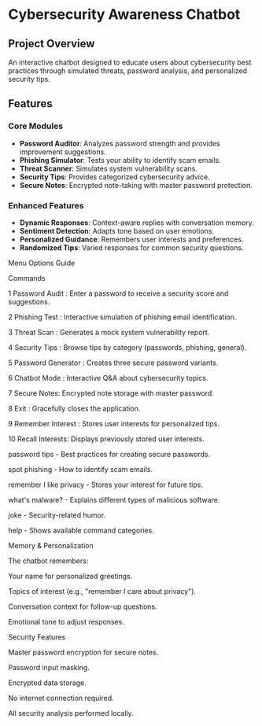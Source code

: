 # Cybersecurity Awareness Chatbot

## Project Overview

An interactive chatbot designed to educate users about cybersecurity best practices through simulated threats, password analysis, and personalized security tips.

## Features

### Core Modules
- **Password Auditor**: Analyzes password strength and provides improvement suggestions.
- **Phishing Simulator**: Tests your ability to identify scam emails.
- **Threat Scanner**: Simulates system vulnerability scans.
- **Security Tips**: Provides categorized cybersecurity advice.
- **Secure Notes**: Encrypted note-taking with master password protection.

### Enhanced Features
- **Dynamic Responses**: Context-aware replies with conversation memory.
- **Sentiment Detection**: Adapts tone based on user emotions.
- **Personalized Guidance**: Remembers user interests and preferences.
- **Randomized Tips**: Varied responses for common security questions.

Menu Options Guide

Commands

1	Password Audit :	Enter a password to receive a security score and suggestions.

2	Phishing Test :	Interactive simulation of phishing email identification.

3	Threat Scan	: Generates a mock system vulnerability report.

4	Security Tips	: Browse tips by category (passwords, phishing, general).

5	Password Generator :	Creates three secure password variants.

6	Chatbot Mode	: Interactive Q&A about cybersecurity topics.

7	Secure Notes:	Encrypted note storage with master password.

8	Exit	: Gracefully closes the application.

9	Remember Interest :	Stores user interests for personalized tips.

10	Recall Interests:	Displays previously stored user interests.


password tips - Best practices for creating secure passwords.

spot phishing - How to identify scam emails.

remember I like privacy - Stores your interest for future tips.

what's malware? - Explains different types of malicious software.

joke - Security-related humor.

help - Shows available command categories.

Memory & Personalization

The chatbot remembers:

Your name for personalized greetings.

Topics of interest (e.g., "remember I care about privacy").

Conversation context for follow-up questions.

Emotional tone to adjust responses.

Security Features

Master password encryption for secure notes.

Password input masking.

Encrypted data storage.

No internet connection required.

All security analysis performed locally.

